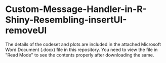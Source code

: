 # Custom-Message-Handler-in-R-Shiny-Resembling-insertUI-removeUI

The details of the codeset and plots are included in the attached Microsoft Word Document (.docx) file in this repository. 
You need to view the file in "Read Mode" to see the contents properly after downloading the same.
